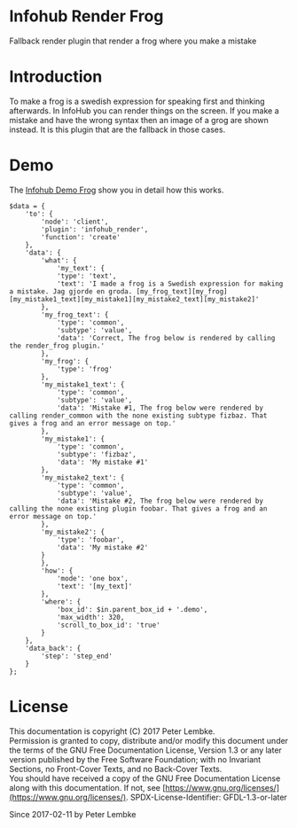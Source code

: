 # Infohub Render Frog
Fallback render plugin that render a frog where you make a mistake  

# Introduction
To make a frog is a swedish expression for speaking first and thinking afterwards. In InfoHub you can render things on the screen. If you make a mistake and have the wrong syntax then an image of a grog are shown instead. It is this plugin that are the fallback in those cases.  

# Demo
The [Infohub Demo Frog](plugin,infohub_demo_frog) show you in detail how this works.  

```
$data = {
    'to': {
        'node': 'client',
        'plugin': 'infohub_render',
        'function': 'create'
    },
    'data': {
        'what': {
            'my_text': {
            'type': 'text',
            'text': 'I made a frog is a Swedish expression for making a mistake. Jag gjorde en groda. [my_frog_text][my_frog][my_mistake1_text][my_mistake1][my_mistake2_text][my_mistake2]'
        },
        'my_frog_text': {
            'type': 'common',
            'subtype': 'value',
            'data': 'Correct, The frog below is rendered by calling the render_frog plugin.'
        },
        'my_frog': {
            'type': 'frog'
        },
        'my_mistake1_text': {
            'type': 'common',
            'subtype': 'value',
            'data': 'Mistake #1, The frog below were rendered by calling render_common with the none existing subtype fizbaz. That gives a frog and an error message on top.'
        },
        'my_mistake1': {
            'type': 'common',
            'subtype': 'fizbaz',
            'data': 'My mistake #1'
        },
        'my_mistake2_text': {
            'type': 'common',
            'subtype': 'value',
            'data': 'Mistake #2, The frog below were rendered by calling the none existing plugin foobar. That gives a frog and an error message on top.'
        },
        'my_mistake2': {
            'type': 'foobar',
            'data': 'My mistake #2'
        }
        },
        'how': {
            'mode': 'one box',
            'text': '[my_text]'
        },
        'where': {
            'box_id': $in.parent_box_id + '.demo',
            'max_width': 320,
            'scroll_to_box_id': 'true'
        }
    },
    'data_back': {
        'step': 'step_end'
    }
};
```

# License
This documentation is copyright (C) 2017 Peter Lembke.  
Permission is granted to copy, distribute and/or modify this document under the terms of the GNU Free Documentation License, Version 1.3 or any later version published by the Free Software Foundation; with no Invariant Sections, no Front-Cover Texts, and no Back-Cover Texts.  
You should have received a copy of the GNU Free Documentation License along with this documentation. If not, see [https://www.gnu.org/licenses/](https://www.gnu.org/licenses/).  SPDX-License-Identifier: GFDL-1.3-or-later  

Since 2017-02-11 by Peter Lembke  
